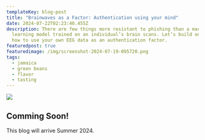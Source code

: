 ```yaml
---
templateKey: blog-post
title: "Brainwaves as a Factor: Authentication using your mind"
date: 2024-07-22T02:23:40.455Z
description: There are few things more resistant to phishing than a machine
  learning model trained on an individual’s brain scans. Let’s build one! Learn
  how to use your own EEG data as an authentication factor.
featuredpost: true
featuredimage: /img/screenshot-2024-07-19-095720.png
tags:
  - jamaica
  - green beans
  - flavor
  - tasting
---
```

![](/img/eeg_data_banner.jpg)

## Comming Soon!

This blog will arrive Summer 2024.